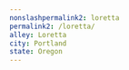 ```yaml
---
﻿nonslashpermalink2: loretta
permalink2: /loretta/
alley: Loretta
city: Portland
state: Oregon
---
```

